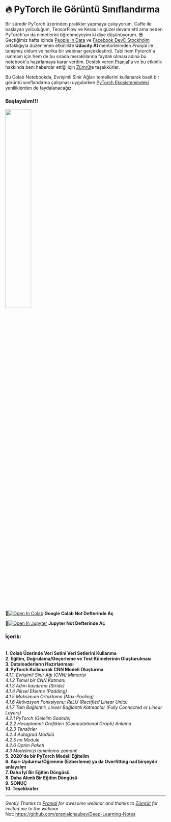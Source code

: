 # :fire: PyTorch ile Görüntü Sınıflandırma 

Bir süredir PyTorch üzerinden pratikler yapmaya çalışıyorum. Caffe ile başlayan yolculuğum, TensorFlow ve Keras ile güzel devam etti ama neden PyTorch'un da nimetlerini öğrenmeyeyim ki diye düşünüyorum. :sunglasses: Geçtiğimiz hafta içinde [People In Data](https://www.facebook.com/peopleindata/) ve [Facebook DevC Stockholm](https://www.facebook.com/groups/devCstockholm/) ortaklığıyla düzenlenen etkinlikte **Udacity AI** mentorlerinden _Pranjal_ ile tanışmış oldum ve harika bir webinar gerçekleştirdi. Tabi hem Pytorch'a ısınmam için hem de bu sırada meraklılarına faydalı olması adına bu notebook'u hazırlamaya karar verdim. Destek veren [Pranjal](https://www.linkedin.com/in/pranjall/?originalSubdomain=in)'a ve bu etkinlik hakkında beni haberdar ettiği için [Zümrüt](https://www.linkedin.com/in/zumrut-muftuoglu-98704537/)e teşekkürler.

Bu Colab Notebookda, Evrişimli Sinir Ağları temellerini kullanarak basit bir görüntü sınıflandırma çalışması uygularken [PyTorch Ekosistemindeki](https://pytorch.org/ecosystem/ "Click to visit the PyTorch Ecosystem homepage") yeniliklerden de faydalanacağız.

### Başlayalım!!! 
<img align="center" src="https://media.giphy.com/media/oio1NtBHjowYE/giphy.gif" width=40% />

📌[![Open In Colab](https://colab.research.google.com/assets/colab-badge.svg)](https://colab.research.google.com/github/ayyucekizrak/PyTorch-ile-Goruntu-Siniflandirma/blob/master/PyTorch_ile_G%C3%B6r%C3%BCnt%C3%BC_S%C4%B1n%C4%B1fland%C4%B1rma.ipynb) **Google Colab Not Defterinde Aç**

📌[![Open In Jupyter](https://github.com/jupyter/notebook/blob/master/docs/resources/icon_32x32.svg)](https://nbviewer.jupyter.org/github/ayyucekizrak/PyTorch-ile-Goruntu-Siniflandirma/blob/master/PyTorch_ile_G%C3%B6r%C3%BCnt%C3%BC_S%C4%B1n%C4%B1fland%C4%B1rma.ipynb) **Jupyter Not Defterinde Aç** 

### İçerik:

<br/>**1. Colab Üzerinde Veri Setini Veri Setlerini Kullanma**
<br/>**2. Eğitim, Doğrulama/Geçerleme ve Test Kümelerinin Oluşturulması**
<br/>**3. Dataloaderların Hazırlanması**
<br/>**4. PyTorch Kullanarak CNN Modeli Oluşturma**
   <br/>_4.1.1. Evrişimli Sinir Ağı (CNN) Mimarisi
   <br/>4.1.2 Temel bir CNN Katmanı
   <br/>4.1.3 Adım kaydırma (Stride)
   <br/>4.1.4 Piksel Ekleme (Padding)
   <br/>4.1.5 Maksimum Ortaklama (Max-Pooling)
   <br/>4.1.6 Aktivasyon Fonksiyonu: ReLU (Rectified Linear Units)
   <br/>4.1.7 Tam Bağlantılı, Lineer Bağlantılı Katmanlar (Fully Connected or Linear Layers)
   <br/>4.2.1 PyTorch (Gelelim Sadede)
   <br/>4.2.2 Hesaplamalı Grafikleri (Computational Graph) Anlama
   <br/>4.2.3 Tensörler
   <br/>4.2.4 Autograd Modülü
   <br/>4.2.5 nn.Module
   <br/>4.2.6 Optim Paketi
   <br/>4.3 Modelimizi tanımlama zamanı!_
<br/>**5. 2020'de bir PyTorch Modeli Eğitelim** 
<br/>**6. Aşırı Uydurma/Öğrenme (Ezberleme) ya da Overfitting naıl birşeydir anlayalım**   
**7. Daha İyi Bir Eğitim Döngüsü**
<br/>**8. Daha Alımlı Bir Eğitim Döngüsü**
<br/>**9. SONUÇ**
<br/>**10. Teşekkürler**

---

_Gently Thanks to [Pranjal](https://www.linkedin.com/in/pranjall/?originalSubdomain=in) for awesome webinar and thanks to [Zümrüt](https://www.linkedin.com/in/zumrut-muftuoglu-98704537/) for invited me to the webinar_ 
<br/>Not:
https://github.com/pranjalchaubey/Deep-Learning-Notes
